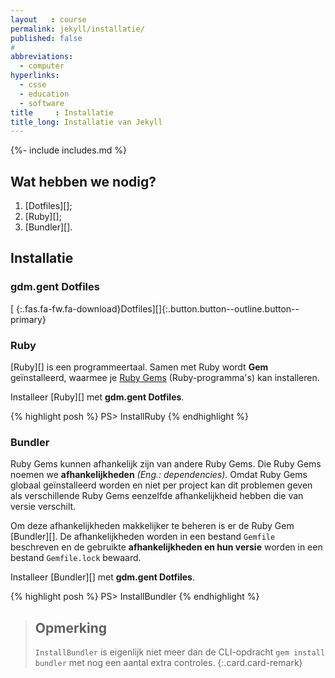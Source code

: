 ```yaml
---
layout   : course
permalink: jekyll/installatie/
published: false
#
abbreviations:
  - computer
hyperlinks:
  - csse
  - education
  - software
title     : Installatie
title_long: Installatie van Jekyll
---
```

{%- include includes.md %}

Wat hebben we nodig?
--------------------

 1. [Dotfiles][];
 2. [Ruby][];
 3. [Bundler][].

Installatie
-----------

### gdm.gent Dotfiles

[*&nbsp;*{:.fas.fa-fw.fa-download}Dotfiles][]{:.button.button--outline.button--primary}

### Ruby

[Ruby][] is een programmeertaal. Samen met Ruby wordt **Gem** geïnstalleerd, waarmee je [Ruby Gems](https://rubygems.org) (Ruby-programma's) kan installeren.

Installeer [Ruby][] met **gdm.gent Dotfiles**.

{% highlight posh %}
PS> InstallRuby
{% endhighlight %}

### Bundler

Ruby Gems kunnen afhankelijk zijn van andere Ruby Gems. Die Ruby Gems noemen we **afhankelijkheden** *(Eng.: dependencies).* Omdat Ruby Gems globaal geïnstalleerd worden en niet per project kan dit problemen geven als verschillende Ruby Gems eenzelfde afhankelijkheid hebben die van versie verschilt.

Om deze afhankelijkheden makkelijker te beheren is er de Ruby Gem [Bundler][]. De afhankelijkheden worden in een bestand `Gemfile` beschreven en de gebruikte **afhankelijkheden en hun versie** worden in een bestand `Gemfile.lock` bewaard.

Installeer [Bundler][] met **gdm.gent Dotfiles**.

{% highlight posh %}
PS> InstallBundler
{% endhighlight %}

> Opmerking
> ---
> `InstallBundler` is eigenlijk niet meer dan de CLI-opdracht `gem install bundler` met nog een aantal extra controles.
{:.card.card-remark}